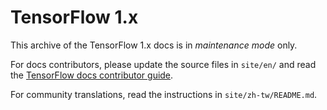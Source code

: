 # TensorFlow 1.x

This archive of the TensorFlow 1.x docs is in *maintenance mode* only.

For docs contributors, please update the source files in `site/en/` and read the
[TensorFlow docs contributor guide](https://www.tensorflow.org/community/contribute/docs).

For community translations, read the instructions in `site/zh-tw/README.md`.
